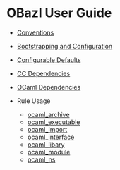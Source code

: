 OBazl User Guide
================

-   [Conventions](conventions_doc.md)
-   [Bootstrapping and Configuration](bootstrap.md)
-   [Configurable Defaults](configdefs_doc.md)
-   [CC Dependencies](cc_deps.md)
-   [OCaml Dependencies](ocam_deps.md)

-   Rule Usage

    -   [ocaml\_archive](ocaml_archive.md)
    -   [ocaml\_executable](ocaml_executable.md)
    -   [ocaml\_import](ocaml_import.md)
    -   [ocaml\_interface](ocaml_interface.md)
    -   [ocaml\_libary](ocaml_library.md)
    -   [ocaml\_module](ocaml_module.md)
    -   [ocaml\_ns](ocaml_ns.md)
